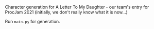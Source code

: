 Character generation for A Letter To My Daughter - our team's entry for ProcJam 2021 (initially, we don't really know what it is now...)

Run `main.py` for generation. 
